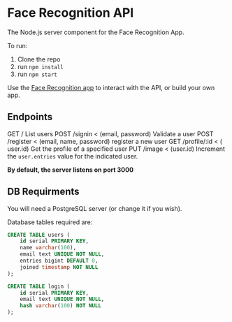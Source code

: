 # Face Recognition API

The Node.js server component for the Face Recognition App.

To run:
1. Clone the repo
2. run `npm install`
3. run `npm start`

Use the [Face Recognition app](https://github.com/kennithnichol/face-recognition) to interact with the API, or build your own app.

## Endpoints
GET /
  List users
POST /signin < (email, password)
  Validate a user
POST /register < (email, name, password)
  register a new user
GET /profile/:id < ( user.id)
  Get the profile of a specified user
PUT /image < (user.id)
  Increment the `user.entries` value for the indicated user.

**By default, the server listens on port 3000**

## DB Requirments
You will need a PostgreSQL server (or change it if you wish).

Database tables required are:
```sql
CREATE TABLE users (
	id serial PRIMARY KEY,
	name varchar(100),
	email text UNIQUE NOT NULL,
	entries bigint DEFAULT 0,
	joined timestamp NOT NULL
);

CREATE TABLE login (
	id serial PRIMARY KEY,
	email text UNIQUE NOT NULL,
	hash varchar(100) NOT NULL
);
```
